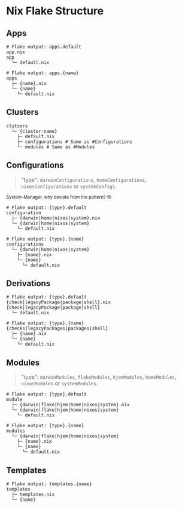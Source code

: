 # Nix Flake Structure

## Apps

```shell
# Flake output: apps.default
app.nix
app
  └─ default.nix

# Flake output: apps.{name}
apps
  ├─ {name}.nix
  └─ {name}
    └─ default.nix
```

## Clusters

```shell
clutsers
  └─ {cluster-name}
    ├─ default.nix
    ├─ configurations # Same as #Configurations
    └─ modules # Same as #Modules
```

## Configurations

> "type": `darwinConfigurations`, `homeConfigurations`, `nixosConfigurations` or `systemConfigs`.

<sub>System-Manager, why deviate from the pattern? 😢 </sub> 

```shell
# Flake output: {type}.default
configuration
  ├─ {darwin|home|nixos|system}.nix
  └─ {darwin|home|nixos|system}
    └─ default.nix

# Flake output: {type}.{name}
configurations
  └─ {darwin|home|nixos|system}
    ├─ {name}.nix
    └─ {name}
      └─ default.nix
```

## Derivations

```shell
# Flake output: {type}.default
{check|legacyPackage|package|shell}.nix 
{check|legacyPackage|package|shell}
  └─ default.nix

# Flake output: {type}.{name}
{checks|legacyPackages|packages|shell}
  ├─ {name}.nix
  └─ {name}
    └─ default.nix
```

## Modules

> "type": `darwinModules`, `flakeModules`, `hjemModules`, `homeModules`, `nixosModules` or `systemModules`.

```shell
# Flake output: {type}.default
module
  ├─ {darwin|flake|hjem|home|nixos|system}.nix
  └─ {darwin|flake|hjem|home|nixos|system}
    └─ default.nix

# Flake output: {type}.{name}
modules
  └─ {darwin|flake|hjem|home|nixos|system}
    ├─ {name}.nix
    └─ {name}
      └─ default.nix
```

## Templates

```shell
# Flake output: templates.{name}
templates
  ├─ templates.nix
  └─ {name}
```
